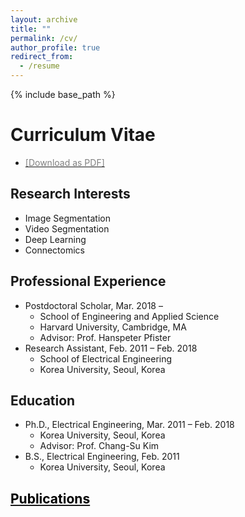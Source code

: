 ```yaml
---
layout: archive
title: ""
permalink: /cv/
author_profile: true
redirect_from:
  - /resume
---
```


{% include base_path %}

Curriculum Vitae
======
* [<span style="color:grey">[Download as PDF]</span>](/files/CV.pdf)

Research Interests
------
* Image Segmentation
* Video Segmentation
* Deep Learning
* Connectomics

Professional Experience
------
* Postdoctoral Scholar, Mar. 2018 –
  * School of Engineering and Applied Science
  * Harvard University, Cambridge, MA
  * Advisor: Prof. Hanspeter Pfister
* Research Assistant, Feb. 2011 – Feb. 2018
  * School of Electrical Engineering
  * Korea University, Seoul, Korea

Education
------
* Ph.D., Electrical Engineering, Mar. 2011 – Feb. 2018
  * Korea University, Seoul, Korea
  * Advisor: Prof. Chang-Su Kim
* B.S., Electrical Engineering, Feb. 2011
  * Korea University, Seoul, Korea

## [<span style="color:black">Publications</span>](https://wdjang.github.io/publications/)

<!--
Journal Publications
------
* **Won-Dong Jang**, Tae-Young Chung, Jae-Young Sim, and Chang-Su Kim, “FDQM: Fast quality metric for depth maps without view synthesis,” IEEE Transactions on Circuits and Systems for Video Technology, vol. 25, no. 7, pp. 1099–1112, Jul. 2015.
* Jin-Hwan Kim, **Won-Dong Jang**, Jae-Young Sim, and Chang-Su Kim, “Optimized contrast enhancement for real-time image and video dehazing,” Journal of Visual Communication and Image Representation, vol. 24, no. 3, pp. 410–425, Apr. 2013.
-->

<!--
Conference Publications
------
* Se-Ho Lee, **Won-Dong Jang**, and Chang-Su Kim, “Temporal superpixels based on proximity-weighted patch matching,” in Proc. IEEE International Conference on Computer Vision (ICCV), Venice, Italy, Oct. 2017. 
* **Won-Dong Jang** and Chang-Su Kim, “Online video object segmentation via convolutional trident network,” in Proc. IEEE International Conference on Computer Vision and Pattern Recognition (CVPR), Honolulu, HI, Jul. 2017.
* Se-Ho Lee, **Won-Dong Jang**, and Chang-Su Kim, “Contour-constrained superpixels for image and video processing,” in Proc. IEEE International Conference on Computer Vision and Pattern Recognition (CVPR), Honolulu, HI, Jul. 2017.
* **Won-Dong Jang** and Chang-Su Kim, “Semi-supervised video object segmentation using multiple random walkers,” in Proc. British Machine Vision Conference (BMVC), York, UK, Sep. 2016.
* **Won-Dong Jang** and Chang-Su Kim, “Streaming video segmentation via short-term hierarchical segmentation and frame-by-frame Markov random field optimization,” in Proc. European Conference on Computer Vision (ECCV), Amsterdam, Netherlands, Oct. 2016.
* Se-Ho Lee, **Won-Dong Jang**, Byung Kwan Park, and Chang-Su Kim, “RGB-D image segmentation based on multiple random walkers,” in Proc. IEEE International Conference on Image Processing (ICIP), Phoenix, AZ, Sep. 2016. 
* **Won-Dong Jang**, Chulwoo Lee, Chang-Su Kim, “Primary object segmentation in videos via alternate convex optimization of foreground and background distributions,” in Proc. IEEE International Conference on Computer Vision and Pattern Recognition (CVPR), Las Vegas, NV, Jun. 2016.
* Yeong Jun Koh, **Won-Dong Jang**, Chang-Su Kim, “POD: Discovering primary objects in videos based on evolutionary refinement of object recurrence, background, and primary object models,” in Proc. IEEE International Conference on Computer Vision and Pattern Recognition (CVPR), Las Vegas, NV, Jun. 2016.
* Kyung-Rae Kim, **Won-Dong Jang**, and Chang-Su Kim, “Frame-level matching of near duplicate videos based on ternary frame descriptor and iterative refinement,” in Proc. IEEE International Conference on Image Processing (ICIP), Quebec, Canada, Sep. 2015.
* Chulwoo Lee, **Won-Dong Jang**, Jae-Young Sim, Chang-Su Kim, “Multiple random walkers and their application to image cosegmentation,” in Proc. IEEE International Conference on Computer Vision and Pattern Recognition (CVPR), Boston, MA, Jun. 2015.
* **Won-Dong Jang**, Chulwoo Lee, Jae-Young Sim, and Chang-Su Kim, “Automatic video genre classification using multiple SVM votes,” in Proc. IEEE International Conference on Pattern Recognition (ICPR), Stockholm, Sweden, Aug. 2014.
* **Won-Dong Jang**, Jae-Young Sim, and Chang-Su Kim, “GEQM: A quality metric for gray-level edge maps based on structural matching,” in Proc. IEEE International Conference on Acoustics, Speech, and Singal Processing (ICASSP), Florence, Italy, May 2014.
* Jin-Hwan Kim, **Won-Dong Jang**, Yongsup Park, Dong-Hahk Lee, Jae-Young Sim, and Chang-Su Kim, “Temporally coherent real-time video dehazing,” in Proc. IEEE International Conference on Image Processing (ICIP), Orlando, FL, Sep. 2012.
-->
